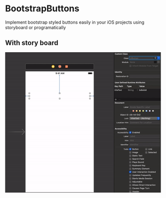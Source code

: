 # BootstrapButtons
Implement bootstrap styled buttons easily in your iOS projects using storyboard or programatically 

## With story board
![Alt Text](https://github.com/saqibomer/BootstrapButtons/blob/master/Demo/ezgif.com-video-to-gif.gif)
